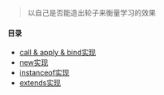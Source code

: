 > 以自己是否能造出轮子来衡量学习的效果


#### 目录
- [call & apply & bind实现](./src/call_apply_bind/README.md)
- [new实现](./src/new/README.md)
- [instanceof实现](./src/instanceof/README.md)
- [extends实现](./src/extends/README.md)